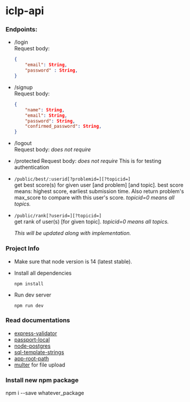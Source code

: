 # iclp-api

### Endpoints:

-   /login  
    Request body:

    ```JSON
    {
      	"email": String,
        "password" : String,
    }
    ```

-   /signup  
    Request body:
    ```JSON
    {
      	"name": String,
        "email": String,
        "password": String,
        "confirmed_password": String,
    }
    ```
-   /logout  
    Request body: _does not require_
-   /protected
    Request body: _does not require_
    This is for testing authentication

-   `/public/best/:userid[?problemid=][?topicid=]`  
    get best score(s) for given user [and problem] [and topic]. best score means: highest score, earliest submission time.
    Also return problem's max_score to compare with this user's score. _topicid=0 means all topics._

-   `/public/rank[?userid=][?topicid=]`  
    get rank of user(s) [for given topic]. _topicid=0 means all topics._

    _This will be updated along with implementation._

### Project Info

-   Make sure that node version is 14 (latest stable).

-   Install all dependencies

    ```
    npm install
    ```

-   Run dev server

    ```
    npm run dev
    ```

### Read documentations

- [express-validator](https://express-validator.github.io/docs/index.html)
- [passport-local](https://www.passportjs.org/packages/passport-local/)
- [node-postgres](https://node-postgres.com/)
- [sql-template-strings](https://www.npmjs.com/package/sql-template-strings)
- [app-root-path](https://www.npmjs.com/package/app-root-path)
- [multer](https://www.npmjs.com/package/multer) for file upload

### Install new npm package

npm i --save whatever_package
